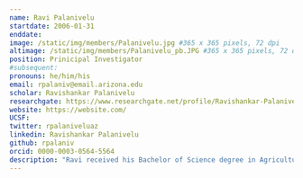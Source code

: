 ```yaml
---
name: Ravi Palanivelu
startdate: 2006-01-31
enddate:
image: /static/img/members/Palanivelu.jpg #365 x 365 pixels, 72 dpi
altimage: /static/img/members/Palanivelu_pb.JPG #365 x 365 pixels, 72 dpi
position: Prinicipal Investigator
#subsequent:
pronouns: he/him/his
email: rpalaniv@email.arizona.edu
scholar: Ravishankar Palanivelu
researchgate: https://www.researchgate.net/profile/Ravishankar-Palanivelu
website: https://website.com/
UCSF:
twitter: rpalaniveluaz
linkedin: Ravishankar Palanivelu
github: rpalaniv
orcid: 0000-0003-0564-5564
description: "Ravi received his Bachelor of Science degree in Agriculture from Annamalai University, India in 1989 and a Master's Degree in Plant Breeding and Genetics from Tamil Nadu Agriculture University, India in 1992. He then joined University of Georgia and obtained a Ph.D. in Genetics in 1998. From 1999-2003, he was a post doctoral fellow in Dr. Daphne Preuss lab at The University of Chicago. Subsequently, he was a Research Professional between 2004-2005, during which time he was the team leader of the pollen biology research group in Dr. Daphne Preuss lab. Since 2006, he has been a faculty in the School of Plant Sciences, University of Arizona."
---
```


